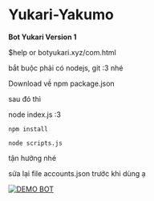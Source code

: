 # Yukari-Yakumo

**Bot Yukari Version 1**

$help or botyukari.xyz/com.html

bắt buộc phải có nodejs, git :3 nhé

Download về npm package.json 

sau đó thì 

node index.js :3 

```
npm install 
```

```
node scripts.js
```

tận hưởng nhé

sửa lại file accounts.json trước khi dùng ạ 

[![DEMO BOT](https://i.ytimg.com/vi_webp/sPxYlhMkZtU/sddefault.webp)](https://www.youtube.com/watch?v=2lKQw6O3oHo "DEMO YUKARI BOT")
